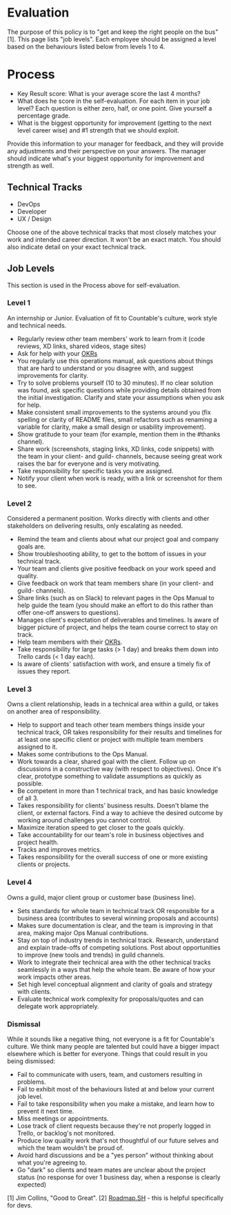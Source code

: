 
# Evaluation

The purpose of this policy is to "get and keep the right people on the bus" [1]. This page lists "job levels". Each employee should be assigned a level based on the behaviours listed below from levels 1 to 4.

# Process
  * Key Result score: What is your average score the last 4 months?
  * What does he score in the self-evaluation. For each item in your job level? Each question is either zero, half, or one point. Give yourself a percentage grade.
  * What is the biggest opportunity for improvement (getting to the next level career wise) and #1 strength that we should exploit.
  
Provide this information to your manager for feedback, and they will provide any adjustments and their perspective on your answers. The manager should indicate what's your biggest opportunity for improvement and strength as well.

## Technical Tracks
  * DevOps
  * Developer
  * UX / Design

Choose one of the above technical tracks that most closely matches your work and intended career direction. It won't be an exact match. You should also indicate detail on your exact technical track.

## Job Levels

This section is used in the Process above for self-evaluation.

### Level 1
An internship or Junior. Evaluation of fit to Countable's culture, work style and technical needs.

   * Regularly review other team members' work to learn from it (code reviews, XD links, shared videos, stage sites)
   * Ask for help with your [OKRs](../../OKRS.md)
   * You regularly use this operations manual, ask questions about things that are hard to understand or you disagree with, and suggest improvements for clarity.
   * Try to solve problems yourself (10 to 30 minutes). If no clear solution was found, ask specific questions while providing details obtained from the initial investigation. Clarify and state your assumptions when you ask for help.
   * Make consistent small improvements to the systems around you (fix spelling or clarity of README files, small refactors such as renaming a variable for clarity, make a small design or usability improvement).
   * Show gratitude to your team (for example, mention them in the #thanks channel).
   * Share work (screenshots, staging links, XD links, code snippets) with the team in your client-<name> and guild-<name> channels, because seeing great work raises the bar for everyone and is very motivating.
   * Take responsibility for specific tasks you are assigned.
   * Notify your client when work is ready, with a link or screenshot for them to see.

### Level 2
Considered a permanent position. Works directly with clients and other stakeholders on delivering results, only escalating as needed.

   * Remind the team and clients about what our project goal and company goals are.
   * Show troubleshooting ability, to get to the bottom of issues in your technical track.
   * Your team and clients give positive feedback on your work speed and quality.
   * Give feedback on work that team members share (in your client-<name> and guild-<name> channels).
   * Share links (such as on Slack) to relevant pages in the Ops Manual to help guide the team (you should make an effort to do this rather than offer one-off answers to questions).
   * Manages client's expectation of deliverables and timelines. Is aware of bigger picture of project, and helps the team course correct to stay on track.
   * Help team members with their [OKRs](../../OKRS.md).
   * Take responsibility for large tasks (> 1 day) and breaks them down into Trello cards (< 1 day each).
   * Is aware of clients' satisfaction with work, and ensure a timely fix of issues they report.


### Level 3
Owns a client relationship, leads in a technical area within a guild, or takes on another area of responsibility.

   * Help to support and teach other team members things inside your technical track, OR takes responsibility for their results and timelines for at least one specific client or project with multiple team members assigned to it.
   * Makes some contributions to the Ops Manual.
   * Work towards a clear, shared goal with the client. Follow up on discussions in a constructive way (with respect to objectives). Once it's clear, prototype something to validate assumptions as quickly as possible.
   * Be competent in more than 1 technical track, and has basic knowledge of all 3.
   * Takes responsibility for clients' business results. Doesn't blame the client, or external factors. Find a way to achieve the desired outcome by working around challenges you cannot control.
   * Maximize iteration speed to get closer to the goals quickly. 
   * Take accountability for our team's role in business objectives and project health.
   * Tracks and improves metrics.
   * Takes responsibility for the overall success of one or more existing clients or projects.

### Level 4

Owns a guild, major client group or customer base (business line).
   * Sets standards for whole team in technical track OR responsible for a business area (contributes to several winning proposals and accounts)
   * Makes sure documentation is clear, and the team is improving in that area, making major Ops Manual contributions.
   * Stay on top of industry trends in technical track. Research, understand and explain trade-offs of competing solutions. Post about opportunities to improve (new tools and trends) in guild channels.
   * Work to integrate their technical area with the other technical tracks seamlessly in a ways that help the whole team. Be aware of how your work impacts other areas.
   * Set high level conceptual alignment and clarity of goals and strategy with clients.
   * Evaluate technical work complexity for proposals/quotes and can delegate work appropriately.

### Dismissal

While it sounds like a negative thing, not everyone is a fit for Countable's culture. We think many people are talented but could have a bigger impact elsewhere which is better for everyone. Things that could result in you being dismissed:
   * Fail to communicate with users, team, and customers resulting in problems.
   * Fail to exhibit most of the behaviours listed at and below your current job level.
   * Fail to take responsibility when you make a mistake, and learn how to prevent it next time.
   * Miss meetings or appointments.
   * Lose track of client requests because they're not properly logged in Trello, or backlog's not monitored.
   * Produce low quality work that's not thoughtful of our future selves and which the team wouldn't be proud of.
   * Avoid hard discussions and be a "yes person" without thinking about what you're agreeing to.
   * Go "dark" so clients and team mates are unclear about the project status (no response for over 1 business day, when a response is clearly expected)
   
 
[1] Jim Collins, "Good to Great".
[2] [Roadmap.SH](https://roadmap.sh/guides/levels-of-seniority) - this is helpful specifically for devs.
